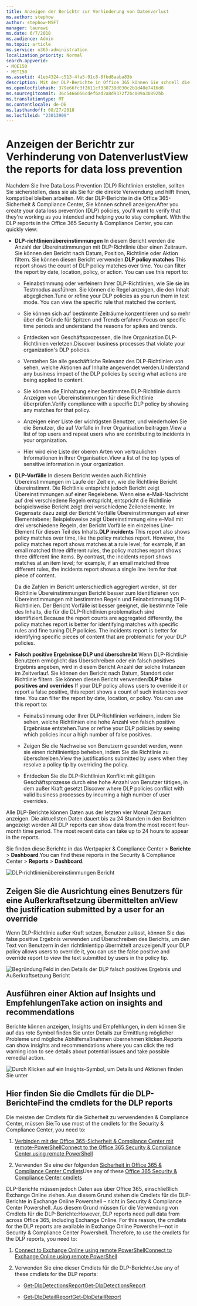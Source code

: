 ```yaml
---
title: Anzeigen der Berichtr zur Verhinderung von Datenverlust
ms.author: stephow
author: stephow-MSFT
manager: laurawi
ms.date: 6/7/2018
ms.audience: Admin
ms.topic: article
ms.service: o365-administration
localization_priority: Normal
search.appverid:
- MOE150
- MET150
ms.assetid: 41eb4324-c513-4fa5-91c8-8fbd8aaba83b
description: Mit der DLP-Berichte in Office 365 können Sie schnell die Anzahl der DLP-Richtlinie entspricht, überschreibt oder falsch positive Ergebnisse anzeigen; sehen Sie, ob sie über einen Zeitraum nach oben oder unten Trend sind; Filtern Sie den Bericht auf unterschiedliche Weise. und weitere Details durch Auswählen eines Punkts in einer Zeile im Diagramm anzeigen.
ms.openlocfilehash: 379e66fc3f2611cf338739d030c2b1d48e7416d8
ms.sourcegitcommit: 36c5466056cdef6ad2a8d9372f2bc009a30892bb
ms.translationtype: MT
ms.contentlocale: de-DE
ms.lasthandoff: 08/27/2018
ms.locfileid: "23013909"
---
```

# <a name="view-the-reports-for-data-loss-prevention"></a><span data-ttu-id="40c36-103">Anzeigen der Berichtr zur Verhinderung von Datenverlust</span><span class="sxs-lookup"><span data-stu-id="40c36-103">View the reports for data loss prevention</span></span>

<span data-ttu-id="40c36-p101">Nachdem Sie Ihre Data Loss Prevention (DLP) Richtlinien erstellen, sollten Sie sicherstellen, dass sie als Sie für die direkte Verwendung und hilft Ihnen, kompatibel bleiben arbeiten. Mit der DLP-Berichte in die Office 365-Sicherheit &amp; Compliance Center, Sie können schnell anzeigen:</span><span class="sxs-lookup"><span data-stu-id="40c36-p101">After you create your data loss prevention (DLP) policies, you'll want to verify that they're working as you intended and helping you to stay compliant. With the DLP reports in the Office 365 Security &amp; Compliance Center, you can quickly view:</span></span>
  
- <span data-ttu-id="40c36-p102">**DLP-richtlinienübereinstimmungen** In diesem Bericht werden die Anzahl der Übereinstimmungen mit DLP-Richtlinie über einen Zeitraum. Sie können den Bericht nach Datum, Position, Richtlinie oder Aktion filtern. Sie können diesen Bericht verwenden:</span><span class="sxs-lookup"><span data-stu-id="40c36-p102">**DLP policy matches** This report shows the count of DLP policy matches over time. You can filter the report by date, location, policy, or action. You can use this report to:</span></span> 
    
  - <span data-ttu-id="40c36-p103">Feinabstimmung oder verfeinern Ihrer DLP-Richtlinien, wie Sie sie im Testmodus ausführen. Sie können die Regel anzeigen, die den Inhalt abgeglichen.</span><span class="sxs-lookup"><span data-stu-id="40c36-p103">Tune or refine your DLP policies as you run them in test mode. You can view the specific rule that matched the content.</span></span>
    
  - <span data-ttu-id="40c36-111">Sie können sich auf bestimmte Zeiträume konzentrieren und so mehr über die Gründe für Spitzen und Trends erfahren.</span><span class="sxs-lookup"><span data-stu-id="40c36-111">Focus on specific time periods and understand the reasons for spikes and trends.</span></span>
    
  - <span data-ttu-id="40c36-112">Entdecken von Geschäftsprozessen, die Ihre Organisation DLP-Richtlinien verletzen.</span><span class="sxs-lookup"><span data-stu-id="40c36-112">Discover business processes that violate your organization's DLP policies.</span></span>
    
  - <span data-ttu-id="40c36-113">Verstehen Sie alle geschäftliche Relevanz des DLP-Richtlinien von sehen, welche Aktionen auf Inhalte angewendet werden.</span><span class="sxs-lookup"><span data-stu-id="40c36-113">Understand any business impact of the DLP policies by seeing what actions are being applied to content.</span></span>
    
  - <span data-ttu-id="40c36-114">Sie können die Einhaltung einer bestimmten DLP-Richtlinie durch Anzeigen von Übereinstimmungen für diese Richtlinie überprüfen.</span><span class="sxs-lookup"><span data-stu-id="40c36-114">Verify compliance with a specific DLP policy by showing any matches for that policy.</span></span>
    
  - <span data-ttu-id="40c36-115">Anzeigen einer Liste der wichtigsten Benutzer, und wiederholen Sie die Benutzer, die auf Vorfälle in Ihrer Organisation beitragen.</span><span class="sxs-lookup"><span data-stu-id="40c36-115">View a list of top users and repeat users who are contributing to incidents in your organization.</span></span>
    
  - <span data-ttu-id="40c36-116">Hier wird eine Liste der oberen Arten von vertraulichen Informationen in Ihrer Organisation.</span><span class="sxs-lookup"><span data-stu-id="40c36-116">View a list of the top types of sensitive information in your organization.</span></span>
    
- <span data-ttu-id="40c36-p104">**DLP-Vorfälle** In diesem Bericht werden auch Richtlinie Übereinstimmungen im Laufe der Zeit ein, wie die Richtlinie Bericht übereinstimmt. Die Richtlinie entspricht jedoch Bericht zeigt Übereinstimmungen auf einer Regelebene. Wenn eine e-Mail-Nachricht auf drei verschiedene Regeln entspricht, entspricht die Richtlinie beispielsweise Bericht zeigt drei verschiedene Zeilenelemente. Im Gegensatz dazu zeigt der Bericht Vorfälle Übereinstimmungen auf einer Elementebene; Beispielsweise zeigt Übereinstimmung eine e-Mail mit drei verschiedene Regeln, der Bericht Vorfälle ein einzelnes Line-Element für diesen Teil des Inhalts.</span><span class="sxs-lookup"><span data-stu-id="40c36-p104">**DLP incidents** This report also shows policy matches over time, like the policy matches report. However, the policy matches report shows matches at a rule level; for example, if an email matched three different rules, the policy matches report shows three different line items. By contrast, the incidents report shows matches at an item level; for example, if an email matched three different rules, the incidents report shows a single line item for that piece of content.</span></span> 
    
  <span data-ttu-id="40c36-p105">Da die Zahlen im Bericht unterschiedlich aggregiert werden, ist der Richtlinie Übereinstimmungen Bericht besser zum Identifizieren von Übereinstimmungen mit bestimmten Regeln und Feinabstimmung DLP-Richtlinien. Der Bericht Vorfälle ist besser geeignet, die bestimmte Teile des Inhalts, die für die DLP-Richtlinien problematisch sind identifiziert.</span><span class="sxs-lookup"><span data-stu-id="40c36-p105">Because the report counts are aggregated differently, the policy matches report is better for identifying matches with specific rules and fine tuning DLP policies. The incidents report is better for identifying specific pieces of content that are problematic for your DLP policies.</span></span>
    
- <span data-ttu-id="40c36-p106">**Falsch positive Ergebnisse DLP und überschreibt** Wenn DLP-Richtlinie Benutzern ermöglicht das Überschreiben oder ein falsch positives Ergebnis angeben, wird in diesem Bericht Anzahl der solche Instanzen im Zeitverlauf. Sie können den Bericht nach Datum, Standort oder Richtlinie filtern. Sie können diesen Bericht verwenden:</span><span class="sxs-lookup"><span data-stu-id="40c36-p106">**DLP false positives and overrides** If your DLP policy allows users to override it or report a false positive, this report shows a count of such instances over time. You can filter the report by date, location, or policy. You can use this report to:</span></span> 
    
  - <span data-ttu-id="40c36-125">Feinabstimmung oder Ihrer DLP-Richtlinien verfeinern, indem Sie sehen, welche Richtlinien eine hohe Anzahl von falsch positive Ergebnisse entstehen.</span><span class="sxs-lookup"><span data-stu-id="40c36-125">Tune or refine your DLP policies by seeing which policies incur a high number of false positives.</span></span>
    
  - <span data-ttu-id="40c36-126">Zeigen Sie die Nachweise von Benutzern gesendet werden, wenn sie einen richtlinientipp beheben, indem Sie die Richtlinie zu überschreiben.</span><span class="sxs-lookup"><span data-stu-id="40c36-126">View the justifications submitted by users when they resolve a policy tip by overriding the policy.</span></span>
    
  - <span data-ttu-id="40c36-127">Entdecken Sie die DLP-Richtlinien Konflikt mit gültigen Geschäftsprozesse durch eine hohe Anzahl von Benutzer tätigen, in dem außer Kraft gesetzt.</span><span class="sxs-lookup"><span data-stu-id="40c36-127">Discover where DLP policies conflict with valid business processes by incurring a high number of user overrides.</span></span>
    
<span data-ttu-id="40c36-p107">Alle DLP-Berichte können Daten aus der letzten vier Monat Zeitraum anzeigen. Die aktuellsten Daten dauert bis zu 24 Stunden in den Berichten angezeigt werden.</span><span class="sxs-lookup"><span data-stu-id="40c36-p107">All DLP reports can show data from the most recent four-month time period. The most recent data can take up to 24 hours to appear in the reports.</span></span>
  
<span data-ttu-id="40c36-130">Sie finden diese Berichte in das Wertpapier &amp; Compliance Center \> **Berichte** \> **Dashboard**.</span><span class="sxs-lookup"><span data-stu-id="40c36-130">You can find these reports in the Security &amp; Compliance Center \> **Reports** \> **Dashboard**.</span></span>
  
![DLP-richtlinienübereinstimmungen Bericht](media/117d20c9-d379-403f-ad68-1f5cd6c4e5cf.png)
  
## <a name="view-the-justification-submitted-by-a-user-for-an-override"></a><span data-ttu-id="40c36-132">Zeigen Sie die Ausrichtung eines Benutzers für eine Außerkraftsetzung übermittelten an</span><span class="sxs-lookup"><span data-stu-id="40c36-132">View the justification submitted by a user for an override</span></span>

<span data-ttu-id="40c36-133">Wenn DLP-Richtlinie außer Kraft setzen, Benutzer zulässt, können Sie das false positive Ergebnis verwenden und Überschreiben des Berichts, um den Text von Benutzern in den richtlinientipp übermittelt anzuzeigen.</span><span class="sxs-lookup"><span data-stu-id="40c36-133">If your DLP policy allows users to override it, you can use the false positive and override report to view the text submitted by users in the policy tip.</span></span>
  
![Begründung Feld in den Details der DLP falsch positives Ergebnis und Außerkraftsetzung Bericht](media/e11e3126-026d-4e77-a16d-74a0686d1fa3.png)
  
## <a name="take-action-on-insights-and-recommendations"></a><span data-ttu-id="40c36-135">Ausführen einer Aktion auf Insights und Empfehlungen</span><span class="sxs-lookup"><span data-stu-id="40c36-135">Take action on insights and recommendations</span></span>

<span data-ttu-id="40c36-136">Berichte können anzeigen, Insights und Empfehlungen, in dem können Sie auf das rote Symbol finden Sie unter Details zur Ermittlung möglicher Probleme und mögliche Abhilfemaßnahmen übernehmen klicken.</span><span class="sxs-lookup"><span data-stu-id="40c36-136">Reports can show insights and recommendations where you can click the red warning icon to see details about potential issues and take possible remedial action.</span></span>
  
![Durch Klicken auf ein Insights-Symbol, um Details und Aktionen finden Sie unter](media/51782036-7299-4960-8175-75c2b1637159.png)
  
## <a name="find-the-cmdlets-for-the-dlp-reports"></a><span data-ttu-id="40c36-138">Hier finden Sie die Cmdlets für die DLP-Berichte</span><span class="sxs-lookup"><span data-stu-id="40c36-138">Find the cmdlets for the DLP reports</span></span>

<span data-ttu-id="40c36-139">Die meisten der Cmdlets für die Sicherheit zu verwendenden &amp; Compliance Center, müssen Sie:</span><span class="sxs-lookup"><span data-stu-id="40c36-139">To use most of the cmdlets for the Security &amp; Compliance Center, you need to:</span></span>
  
1. [<span data-ttu-id="40c36-140">Verbinden mit der Office 365-Sicherheit &amp; Compliance Center mit remote-PowerShell</span><span class="sxs-lookup"><span data-stu-id="40c36-140">Connect to the Office 365 Security &amp; Compliance Center using remote PowerShell</span></span>](http://go.microsoft.com/fwlink/?LinkID=799771&amp;clcid=0x409)
    
2. <span data-ttu-id="40c36-141">Verwenden Sie eine der folgenden [Sicherheit in Office 365 &amp; Compliance Center Cmdlets](http://go.microsoft.com/fwlink/?LinkID=799772&amp;clcid=0x409)</span><span class="sxs-lookup"><span data-stu-id="40c36-141">Use any of these [Office 365 Security &amp; Compliance Center cmdlets](http://go.microsoft.com/fwlink/?LinkID=799772&amp;clcid=0x409)</span></span>
    
<span data-ttu-id="40c36-p108">DLP-Berichte müssen jedoch Daten aus über Office 365, einschließlich Exchange Online ziehen. Aus diesem Grund stehen die Cmdlets für die DLP-Berichte in Exchange Online Powershell – nicht in Security &amp; Compliance Center Powershell. Aus diesem Grund müssen für die Verwendung von Cmdlets für die DLP-Berichte:</span><span class="sxs-lookup"><span data-stu-id="40c36-p108">However, DLP reports need pull data from across Office 365, including Exchange Online. For this reason, the cmdlets for the DLP reports are available in Exchange Online Powershell—not in Security &amp; Compliance Center Powershell. Therefore, to use the cmdlets for the DLP reports, you need to:</span></span>
  
1. [<span data-ttu-id="40c36-145">Connect to Exchange Online using remote PowerShell</span><span class="sxs-lookup"><span data-stu-id="40c36-145">Connect to Exchange Online using remote PowerShell</span></span>](http://go.microsoft.com/fwlink/?LinkID=799773&amp;clcid=0x409)
    
2. <span data-ttu-id="40c36-146">Verwenden Sie eine dieser Cmdlets für die DLP-Berichte:</span><span class="sxs-lookup"><span data-stu-id="40c36-146">Use any of these cmdlets for the DLP reports:</span></span>
    
      - [<span data-ttu-id="40c36-147">Get-DlpDetectionsReport</span><span class="sxs-lookup"><span data-stu-id="40c36-147">Get-DlpDetectionsReport</span></span>](http://go.microsoft.com/fwlink/?LinkID=799774&amp;clcid=0x409)
    
      - [<span data-ttu-id="40c36-148">Get-DlpDetailReport</span><span class="sxs-lookup"><span data-stu-id="40c36-148">Get-DlpDetailReport</span></span>](http://go.microsoft.com/fwlink/?LinkID=799775&amp;clcid=0x409)
    

